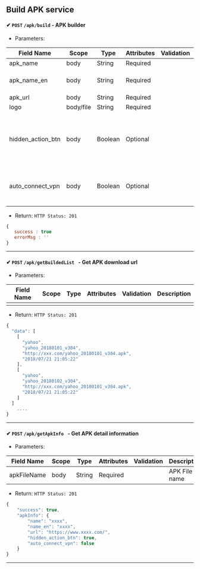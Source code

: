 ## Build APK service

####  ✔ `POST` `/apk/build` - APK builder

+ Parameters:

Field Name       | Scope | Type       | Attributes | Validation                | Description      
---------------- | ------- | ----------- | ----------- | -----------------------   | -------------
apk_name         | body   | String    | Required   |                               | APK name
apk_name_en         | body   | String    | Required   |                               | APK english name 
apk_url             | body   | String     | Required   |                       | URL
logo        | body/file   | String     | Required   |                         | APK's logo
hidden_action_btn  | body   | Boolean     | Optional   |             | Whether to  hidden Floating Action Button (**default : false**) 
 auto_connect_vpn        | body   | Boolean     | Optional   |           | Whether to enable auto connect vpn(**default : false**) 

+ Return: `HTTP Status: 201`

```javascript
{
   success : true
   errorMsg : ''
}
```
---------------------

####  ✔ `POST` `/apk/getBuildedList ` -  Get APK download url

+ Parameters:

Field Name       | Scope | Type       | Attributes | Validation                | Description      
---------------- | ------- | ----------- | ----------- | -----------------------   | -------------
         |    |     |  |                               |  


+ Return: `HTTP Status: 201`

```javascript
{
  "data": [
    [
      "yahoo",
      "yahoo_20180101_v304",
      "http://xxx.com/yahoo_20180101_v304.apk",
      "2018/07/21 21:05:22"
    ],
    [
      "yahoo",
      "yahoo_20180102_v304",
      "http://xxx.com/yahoo_20180101_v304.apk",
      "2018/07/21 21:05:22"
    ]
  ]
    ....
}
```
---------------------


####  ✔ `POST` `/apk/getApkInfo ` -  Get APK detail  information

+ Parameters:

Field Name       | Scope | Type       | Attributes | Validation                | Description      
---------------- | ------- | ----------- | ----------- | -----------------------   | -------------
apkFileName         | body   | String    | Required   |                               | APK  File name


+ Return: `HTTP Status: 201`

```javascript
{
    "success": true,
    "apkInfo": {
        "name": "xxxx",
        "name_en": "xxxx",
        "url": "https://www.xxxx.com/",
        "hidden_action_btn": true,
        "auto_connect_vpn": false
    }
}
```
---------------------